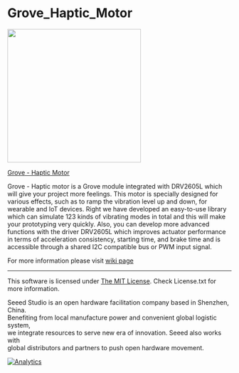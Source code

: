 
Grove_Haptic_Motor
===

<img src=https://statics3.seeedstudio.com/images/product/105020011%201.jpg width=300>


[Grove - Haptic Motor](https://www.seeedstudio.com/Grove%C2%A0-%C2%A0Haptic%C2%A0Motor-p-2546.html)

Grove - Haptic motor is a Grove module integrated with DRV2605L which will give your project more feelings. This motor is specially designed for various effects, such as to ramp the vibration level up and down, for wearable and IoT devices. Right we have developed an easy-to-use library which can simulate 123 kinds of vibrating modes in total and this will make your prototyping very quickly. Also, you can develop more advanced functions with the driver DRV2605L which improves actuator performance in terms of acceleration consistency, starting time, and brake time and is accessible through a shared I2C compatible bus or PWM input signal.

For more information please visit [wiki page](http://wiki.seeedstudio.com/Grove-Haptic_Motor/)

----

This software is licensed under [The MIT License](http://opensource.org/licenses/mit-license.php). Check License.txt for more information.<br>


Seeed Studio is an open hardware facilitation company based in Shenzhen, China. <br>
Benefiting from local manufacture power and convenient global logistic system, <br>
we integrate resources to serve new era of innovation. Seeed also works with <br>
global distributors and partners to push open hardware movement.<br>


[![Analytics](https://ga-beacon.appspot.com/UA-46589105-3/Grove_Haptic_Motor)](https://github.com/igrigorik/ga-beacon)